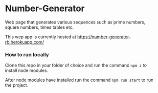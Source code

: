 # Number-Generator
Web page that generates various sequences such as prime numbers, square numbers, times tables etc.

This wep app is currently hosted at https://number-generator-rb.herokuapp.com/

### How to run locally

Clone this repo in your folder of choice and run the command `npm i` to install node
modules.

After node modules have installed run the command `npm run start` to run the project.
